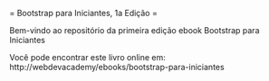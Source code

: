 = Bootstrap para Iniciantes, 1a Edição =

Bem-vindo ao repositório da primeira edição ebook Bootstrap para Iniciantes

Você pode encontrar este livro online em: http://webdevacademy/ebooks/bootstrap-para-iniciantes